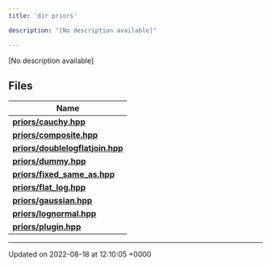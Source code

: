 ```yaml
---
title: 'dir priors'

description: "[No description available]"

---
```







[No description available]

## Files

| Name           |
| -------------- |
| **[priors/cauchy.hpp](/documentation/code/gambit_2-2/files/cauchy_8hpp/#file-cauchy.hpp)**  |
| **[priors/composite.hpp](/documentation/code/gambit_2-2/files/composite_8hpp/#file-composite.hpp)**  |
| **[priors/doublelogflatjoin.hpp](/documentation/code/gambit_2-2/files/doublelogflatjoin_8hpp/#file-doublelogflatjoin.hpp)**  |
| **[priors/dummy.hpp](/documentation/code/gambit_2-2/files/dummy_8hpp/#file-dummy.hpp)**  |
| **[priors/fixed_same_as.hpp](/documentation/code/gambit_2-2/files/fixed__same__as_8hpp/#file-fixed-same-as.hpp)**  |
| **[priors/flat_log.hpp](/documentation/code/gambit_2-2/files/flat__log_8hpp/#file-flat-log.hpp)**  |
| **[priors/gaussian.hpp](/documentation/code/gambit_2-2/files/gaussian_8hpp/#file-gaussian.hpp)**  |
| **[priors/lognormal.hpp](/documentation/code/gambit_2-2/files/lognormal_8hpp/#file-lognormal.hpp)**  |
| **[priors/plugin.hpp](/documentation/code/gambit_2-2/files/plugin_8hpp/#file-plugin.hpp)**  |






-------------------------------

Updated on 2022-08-18 at 12:10:05 +0000
